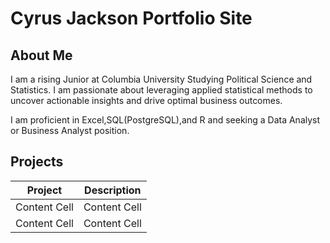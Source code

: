 # Cyrus Jackson Portfolio Site

## About Me
I am a rising Junior at Columbia University Studying Political Science and Statistics. I am passionate about leveraging applied statistical methods to uncover actionable insights and drive optimal business outcomes. 

I am proficient in Excel,SQL(PostgreSQL),and R and seeking a Data Analyst or Business Analyst position. 


## Projects 

| Project       | Description   |
| -------       | -----------   |
| Content Cell  | Content Cell  |
| Content Cell  | Content Cell  |
